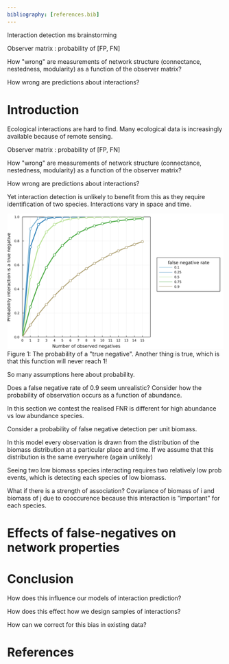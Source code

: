 ```yaml
---
bibliography: [references.bib]
---
```

Interaction detection ms brainstorming

Observer matrix : probability of [FP, FN]

How "wrong" are measurements of network structure
(connectance, nestedness, modularity) as a function
of the observer matrix?

How wrong are predictions about interactions?

# Introduction

Ecological interactions are hard to find. Many ecological data is increasingly
available because of remote sensing.

Observer matrix : probability of [FP, FN]

How "wrong" are measurements of network structure
(connectance, nestedness, modularity) as a function
of the observer matrix?

How wrong are predictions about interactions?

Yet interaction
detection is unlikely to benefit from this as they require identification of
two species. Interactions vary in space and time.

![](./figures/bernoulli.png)
Figure 1: The probability of a "true negative". Another thing is
true, which is that this function will never reach 1!

So many assumptions here about probability.



Does a false negative rate of 0.9 seem unrealistic? Consider
how the probability of observation occurs as a function of abundance.

In this section we contest the realised FNR is different for high abundance vs low abundance species.

Consider a probability of false negative detection per unit biomass.

In this model every observation is drawn from the distribution of the biomass distribution at a particular place and time. If we assume that this distribution
is the same everywhere (again unlikely)

Seeing two low biomass species interacting requires two relatively low prob events, which is detecting each species of low biomass.


What if there is a strength of association? Covariance of biomass of i and biomass of j due to cooccurence because this interaction is "important" for each species.


# Effects of false-negatives on network properties

# Conclusion

How does this influence our models of interaction prediction?

How does this effect how we design samples of interactions?

How can we correct for this bias in existing data?

# References

